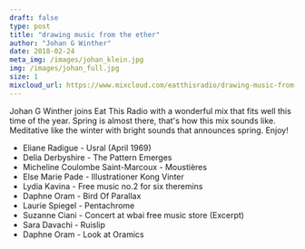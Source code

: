 ```yaml
---
draft: false
type: post
title: "drawing music from the ether"
author: "Johan G Winther"
date: 2018-02-24
meta_img: /images/johan_klein.jpg
img: /images/johan_full.jpg
size: 1
mixcloud_url: https://www.mixcloud.com/eatthisradio/drawing-music-from-the-ether/
---
```


Johan G Winther joins Eat This Radio with a wonderful mix that fits well this time of the year. Spring is almost there, that's how this mix sounds like. Meditative like the winter with bright sounds that announces spring. Enjoy!

- Eliane Radigue - Usral (April 1969)
- Delia Derbyshire - The Pattern Emerges
- Micheline Coulombe Saint-Marcoux - Moustières
- Else Marie Pade - Illustrationer Kong Vinter
- Lydia Kavina - Free music no.2 for six theremins
- Daphne Oram - Bird Of Parallax
- Laurie Spiegel - Pentachrome
- Suzanne Ciani - Concert at wbai free music store (Excerpt)
- Sara Davachi - Ruislip
- Daphne Oram - Look at Oramics 